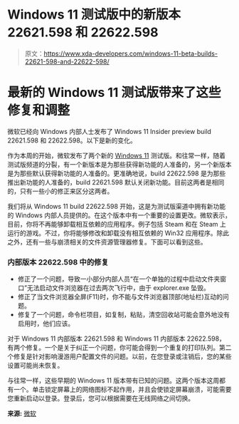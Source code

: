 # Windows 11 测试版中的新版本 22621.598 和 22622.598

> 原文：<https://www.xda-developers.com/windows-11-beta-builds-22621-598-and-22622-598/>

# 最新的 Windows 11 测试版带来了这些修复和调整

微软已经向 Windows 内部人士发布了 Windows 11 Insider preview build 22621.598 和 22622.598。以下是新的变化。

作为本周的开始，微软发布了两个新的 [Windows 11](https://www.xda-developers.com/windows-11/) 测试版。和往常一样，随着测试版频道的分裂，有一个新版本是为那些获得新功能的人准备的，另一个新版本是为那些默认获得新功能的人准备的。更准确地说，build 22622.598 是为那些推出新功能的人准备的，build 22621.598 默认关闭新功能。目前这两者是相同的，只有一些小的修正来区分这两者。

我们将从 Windows 11 build 22622.598 开始，这是为测试版渠道中拥有新功能的 Windows 内部人员提供的。在这个版本中有一个重要的设置更改。微软表示，目前，你将不再能够卸载相互依赖的应用程序。例子包括 Steam 和在 Steam 上运行的游戏。不过，你将能够修改和卸载没有相互依赖的 Win32 应用程序。除此之外，还有一些与崩溃相关的文件资源管理器修复。下面可以看到这些。

### 内部版本 22622.598 中的修复

*   修正了一个问题，导致一小部分内部人员“在一个单独的过程中启动文件夹窗口”无法启动文件浏览器在过去两次飞行中，由于 explorer.exe 坠毁。
*   修正了当文件浏览器全屏(F11)时，你不能与文件浏览器顶部(地址栏)互动的问题。
*   修复了一个问题，命令栏项目，如复制，粘贴，清空回收站可能会意外地没有启用时，他们应该。

对于 Windows 11 内部版本 22621.598 和 Windows 11 内部版本 22622.598，有两个修复。一个是关于纠正一个问题，你可能会得到一个重复的打印队列。第二个修复是针对影响漫游用户配置文件的问题。以前，在您登录或注销后，您的某些设置可能尚未恢复。

与往常一样，这些早期的 Windows 11 版本带有已知的问题。这两个版本这周都有一个。单击锁定屏幕上的网络图标不起作用，并且会使锁定屏幕崩溃，可能需要您重新启动以登录。登录后，您可以根据需要在无线网络之间切换。

**来源:** [微软](https://blogs.windows.com/windows-insider/2022/09/12/announcing-windows-11-insider-preview-build-22621-598-and-22622-598/)